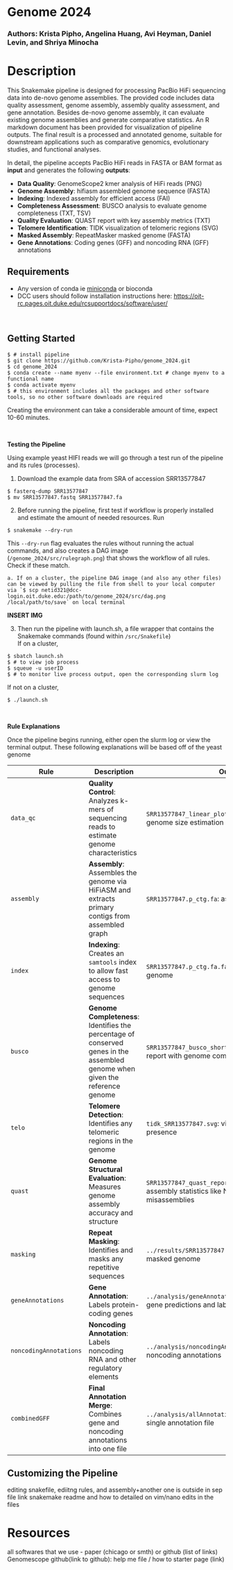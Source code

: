 # Genome 2024
### Authors: Krista Pipho, Angelina Huang, Avi Heyman, Daniel Levin, and Shriya Minocha

# Description
This Snakemake pipeline is designed for processing PacBio HiFi sequencing data into de-novo genome assemblies. The provided code includes data quality assessment, genome assembly, assembly quality assessment, and gene annotation. Besides de-novo genome assembly, it can evaluate existing genome assemblies and generate comparative statistics. An R markdown document has been provided for visualization of pipeline outputs. The final result is a processed and annotated genome, suitable for downstream applications such as comparative genomics, evolutionary studies, and functional analyses. 

In detail, the pipeline accepts PacBio HiFi reads in FASTA or BAM format as **input** and generates the following **outputs**:

* **Data Quality**: GenomeScope2 kmer analysis of HiFi reads (PNG)
* **Genome Assembly**: hifiasm assembled genome sequence (FASTA)
* **Indexing**: Indexed assembly for efficient access (FAI)
* **Completeness Assessment**: BUSCO analysis to evaluate genome completeness (TXT, TSV)
* **Quality Evaluation**: QUAST report with key assembly metrics (TXT)
* **Telomere Identification**: TIDK visualization of telomeric regions (SVG)
* **Masked Assembly**: RepeatMasker masked genome (FASTA)
* **Gene Annotations**: Coding genes (GFF) and noncoding RNA (GFF) annotations


## Requirements
* Any version of conda ie [miniconda](https://docs.anaconda.com/miniconda/install/) or bioconda
* DCC users should follow installation instructions here: https://oit-rc.pages.oit.duke.edu/rcsupportdocs/software/user/

<br>

## Getting Started
```
$ # install pipeline
$ git clone https://github.com/Krista-Pipho/genome_2024.git
$ cd genome_2024
$ conda create --name myenv --file environment.txt # change myenv to a functional name
$ conda activate myenv
$ # this environment includes all the packages and other software tools, so no other software downloads are required
```

Creating the environment can take a considerable amount of time, expect 10-60 minutes.

<br> 

**Testing the Pipeline**
<br> 

Using example yeast HIFI reads we will go through a test run of the pipeline and its rules (processes).

1. Download the example data from SRA of accession SRR13577847
```
$ fasterq-dump SRR13577847
$ mv SRR13577847.fastq SRR13577847.fa
``` 

2. Before running the pipeline, first test if workflow is properly installed and estimate the amount of needed resources. Run
```
$ snakemake --dry-run
```
This `--dry-run` flag evaluates the rules without running the actual commands, and also creates a DAG image (`/genome_2024/src/rulegraph.png`) that shows the workflow of all rules. Check if these match.

    a. If on a cluster, the pipeline DAG image (and also any other files) can be viewed by pulling the file from shell to your local computer via `$ scp netid321@dcc-login.oit.duke.edu:/path/to/genome_2024/src/dag.png /local/path/to/save` on local terminal

**INSERT IMG**

3. Then run the pipeline with launch.sh, a file wrapper that contains the Snakemake commands (found within `/src/Snakefile`)  
If on a cluster, 
```
$ sbatch launch.sh
$ # to view job process
$ squeue -u userID 
$ # to monitor live process output, open the corresponding slurm log
```
If not on a cluster,
```
$ ./launch.sh
```

<br> 

**Rule Explanations**
<br> 

Once the pipeline begins running, either open the slurm log or view the terminal output. These following explanations will be based off of the yeast genome

| Rule | Description | Output |
| --- | --- | ---- |
| `data_qc` | **Quality Control**: Analyzes k-mers of sequencing reads to estimate genome characteristics  | `SRR13577847_linear_plot.png`: linear *plot* showing genome size estimation and heterozygosity |
| `assembly` | **Assembly**: Assembles the genome via HiFiASM and extracts primary contigs from assembled graph | `SRR13577847.p_ctg.fa`: assembled genome |
| `index` | **Indexing**: Creates an `samtools` index to allow fast access to genome sequences | `SRR13577847.p_ctg.fa.fai`: index for the assembled genome |
| `busco` | **Genome Completeness**: Identifies the percentage of conserved genes in the assembled genome when given the reference genome | `SRR13577847_busco_short_summary.txt`: summary report with genome completeness scores |
| `telo` | **Telomere Detection**: Identifies any telomeric regions in the genome | `tidk_SRR13577847.svg`: visual showing any telomere presence |
| `quast` | **Genome Structural Evaluation**: Measures genome assembly accuracy and structure | `SRR13577847_quast_report.txt`: report with assembly statistics like N50, GC content, and misassemblies |
| `masking` | **Repeat Masking**: Identifies and masks any repetitive sequences | `../results/SRR13577847.bp.p_ctg.masked.fasta`: masked genome |
| `geneAnnotations` | **Gene Annotation**: Labels protein-coding genes | `../analysis/geneAnnotation_SRR13577847.gff`: gene predictions and labeling |
| `noncodingAnnotations` | **Noncoding Annotation**: Labels noncoding RNA and other regulatory elements | `../analysis/noncodingAnnotation_SRR13577847.gff`: noncoding annotations |
| `combinedGFF` | **Final Annotation Merge**: Combines gene and noncoding annotations into one file | `../analysis/allAnnotation_SRR13577847.gff`: One single annotation file 


## Customizing the Pipeline
editing snakefile, ediitng rules, and assembly+another one is outside in sep file
link snakemake readme and how to 
detailed on vim/nano edits in the files


# Resources
all softwares that we use - paper (chicago or smth) or github (list of links)
Genomescope github(link to github): help me file / how to starter page (link)

